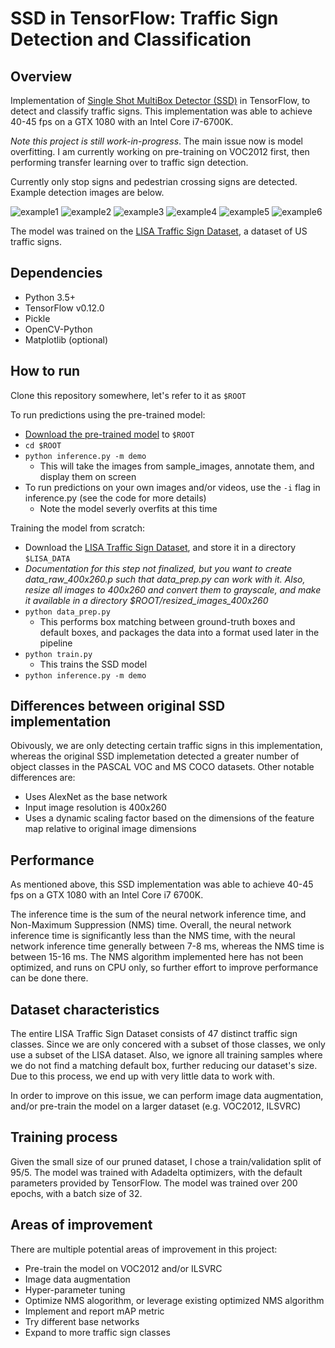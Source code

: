 # SSD in TensorFlow: Traffic Sign Detection and Classification
## Overview
Implementation of [Single Shot MultiBox Detector (SSD)](https://arxiv.org/abs/1512.02325) in TensorFlow, to detect and classify traffic signs. This implementation was able to achieve 40-45 fps on a GTX 1080 with an Intel Core i7-6700K.

*Note this project is still work-in-progress*. The main issue now is model overfitting. I am currently working on pre-training on VOC2012 first, then performing transfer learning over to traffic sign detection.

Currently only stop signs and pedestrian crossing signs are detected. Example detection images are below.

![example1](inference_out/stop_1323896809.avi_image12.png)
![example2](inference_out/pedestrian_1323896918.avi_image9.png)
![example3](inference_out/stop_1323804419.avi_image31.png)
![example4](inference_out/stop_1323822840.avi_image5.png)
![example5](inference_out/pedestrianCrossing_1330547304.avi_image1.png)
![example6](inference_out/pedestrianCrossing_1333395817.avi_image21.png)

The model was trained on the [LISA Traffic Sign Dataset](http://cvrr.ucsd.edu/LISA/lisa-traffic-sign-dataset.html), a dataset of US traffic signs.

## Dependencies
* Python 3.5+
* TensorFlow v0.12.0
* Pickle
* OpenCV-Python
* Matplotlib (optional)

## How to run
Clone this repository somewhere, let's refer to it as `$ROOT`

To run predictions using the pre-trained model:
* [Download the pre-trained model](https://drive.google.com/open?id=0BzaCOTL9zhUlekM3NWU1bmNqeVk) to `$ROOT`
* `cd $ROOT`
* `python inference.py -m demo`
  * This will take the images from sample_images, annotate them, and display them on screen
* To run predictions on your own images and/or videos, use the `-i` flag in inference.py (see the code for more details)
  * Note the model severly overfits at this time

Training the model from scratch:
* Download the [LISA Traffic Sign Dataset](http://cvrr.ucsd.edu/LISA/lisa-traffic-sign-dataset.html), and store it in a directory `$LISA_DATA`
* *Documentation for this step not finalized, but you want to create data_raw_400x260.p such that data_prep.py can work with it. Also, resize all images to 400x260 and convert them to grayscale, and make it available in a directory $ROOT/resized_images_400x260*
* `python data_prep.py`
  * This performs box matching between ground-truth boxes and default boxes, and packages the data into a format used later in the pipeline
* `python train.py`
  * This trains the SSD model
* `python inference.py -m demo`

## Differences between original SSD implementation
Obivously, we are only detecting certain traffic signs in this implementation, whereas the original SSD implemetation detected a greater number of object classes in the PASCAL VOC and MS COCO datasets. Other notable differences are:
* Uses AlexNet as the base network
* Input image resolution is 400x260
* Uses a dynamic scaling factor based on the dimensions of the feature map relative to original image dimensions

## Performance
As mentioned above, this SSD implementation was able to achieve 40-45 fps on a GTX 1080 with an Intel Core i7 6700K.

The inference time is the sum of the neural network inference time, and Non-Maximum Suppression (NMS) time. Overall, the neural network inference time is significantly less than the NMS time, with the neural network inference time generally between 7-8 ms, whereas the NMS time is between 15-16 ms. The NMS algorithm implemented here has not been optimized, and runs on CPU only, so further effort to improve performance can be done there.

## Dataset characteristics
The entire LISA Traffic Sign Dataset consists of 47 distinct traffic sign classes. Since we are only concered with a subset of those classes, we only use a subset of the LISA dataset. Also, we ignore all training samples where we do not find a matching default box, further reducing our dataset's size. Due to this process, we end up with very little data to work with.

In order to improve on this issue, we can perform image data augmentation, and/or pre-train the model on a larger dataset (e.g. VOC2012, ILSVRC)

## Training process
Given the small size of our pruned dataset, I chose a train/validation split of 95/5. The model was trained with Adadelta optimizers, with the default parameters provided by TensorFlow. The model was trained over 200 epochs, with a batch size of 32.

## Areas of improvement
There are multiple potential areas of improvement in this project:

* Pre-train the model on VOC2012 and/or ILSVRC
* Image data augmentation
* Hyper-parameter tuning
* Optimize NMS alogorithm, or leverage existing optimized NMS algorithm
* Implement and report mAP metric
* Try different base networks
* Expand to more traffic sign classes
